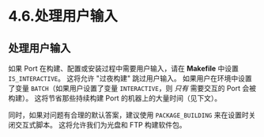 # 4.6.处理用户输入

## 处理用户输入

如果 Port 在构建、配置或安装过程中需要用户输入，请在 **Makefile** 中设置 `IS_INTERACTIVE`。
这将允许 "过夜构建" 跳过用户输入。
如果用户在环境中设置了变量 `BATCH`（如果用户设置了变量 `INTERACTIVE`，则 _只有_ 需要交互的 Port 会被构建）。
这将节省那些持续构建 Port 的机器上的大量时间（见下文）。

同时，如果对问题有合理的默认答案，建议使用 `PACKAGE_BUILDING` 来在设置时关闭交互式脚本。
这将允许我们为光盘和 FTP 构建软件包。

